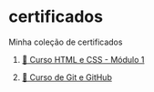 # certificados
Minha coleção de certificados
1. [:orange_book: Curso HTML e CSS - Módulo 1](Pedro-Henrique-Ornelas-Pego-Curso-HTML5-e-CSS3-modulo-1-de-5-40-HORAS-Certificado-Curso-em-Video.pdf)

2. [:orange_book: Curso de Git e GitHub](https://github.com/PedroOrnelasPego/certificados/files/6346496/Curso.Git.e.GitHub.pdf)

